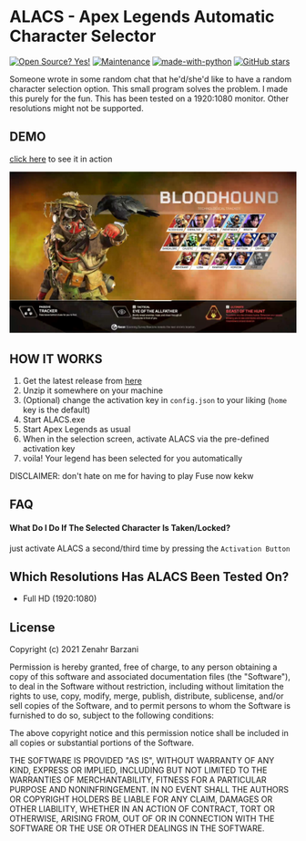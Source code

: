 # ALACS - Apex Legends Automatic Character Selector

[![Open Source? Yes!](https://badgen.net/badge/Open%20Source%20%3F/Yes%21/blue?icon=github)](https://github.com/Zenahr/ALACS)
[![Maintenance](https://img.shields.io/badge/Maintained%3F-yes-green.svg)](https://github.com/Zenahr/ALACS/graphs/commit-activity)
[![made-with-python](https://img.shields.io/badge/Made%20with-Python-1f425f.svg)](https://www.python.org/)
[![GitHub stars](https://img.shields.io/github/stars/Naereen/StrapDown.js.svg?style=social&label=Star&maxAge=2592000)](https://github.com/Zenahr/ALACS/stargazers/)

Someone wrote in some random chat that he'd/she'd like to have a random character selection option. This small program solves the problem.
I made this purely for the fun. This has been tested on a 1920:1080 monitor. Other resolutions might not be supported.

## DEMO

<bold>[click here](https://youtu.be/YPHCRx9RR8U) to see it in action</bold>

[![](THUMBNAIL.JPG)](https://youtu.be/YPHCRx9RR8U)

## HOW IT WORKS

1. Get the latest release from [here](https://github.com/Zenahr/ALACS/releases/latest)
2. Unzip it somewhere on your machine
3. (Optional) change the activation key in `config.json` to your liking (`home` key is the default)
4. Start ALACS.exe
5. Start Apex Legends as usual
6. When in the selection screen, activate ALACS via the pre-defined activation key
7. voila! Your legend has been selected for you automatically

DISCLAIMER: don't hate on me for having to play Fuse now kekw

## FAQ

#### What Do I Do If The Selected Character Is Taken/Locked?

just activate ALACS a second/third time by pressing the `Activation Button`

## Which Resolutions Has ALACS Been Tested On?

- Full HD (1920:1080)

## License

Copyright (c) 2021 Zenahr Barzani

Permission is hereby granted, free of charge, to any person obtaining a copy
of this software and associated documentation files (the "Software"), to deal
in the Software without restriction, including without limitation the rights
to use, copy, modify, merge, publish, distribute, sublicense, and/or sell
copies of the Software, and to permit persons to whom the Software is
furnished to do so, subject to the following conditions:

The above copyright notice and this permission notice shall be included in all
copies or substantial portions of the Software.

THE SOFTWARE IS PROVIDED "AS IS", WITHOUT WARRANTY OF ANY KIND, EXPRESS OR
IMPLIED, INCLUDING BUT NOT LIMITED TO THE WARRANTIES OF MERCHANTABILITY,
FITNESS FOR A PARTICULAR PURPOSE AND NONINFRINGEMENT. IN NO EVENT SHALL THE
AUTHORS OR COPYRIGHT HOLDERS BE LIABLE FOR ANY CLAIM, DAMAGES OR OTHER
LIABILITY, WHETHER IN AN ACTION OF CONTRACT, TORT OR OTHERWISE, ARISING FROM,
OUT OF OR IN CONNECTION WITH THE SOFTWARE OR THE USE OR OTHER DEALINGS IN THE
SOFTWARE.